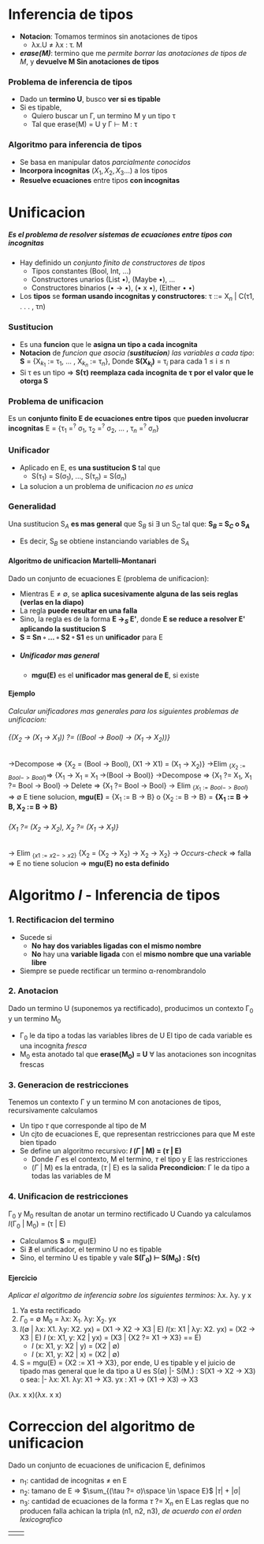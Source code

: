 
# Inferencia de tipos
- **Notacion**: Tomamos terminos sin anotaciones de tipos
	- λx.U $\neq$ λx : τ. M
- ***erase(M)***: termino que me _permite borrar las anotaciones de tipos de M_, y **devuelve M Sin anotaciones de tipos**
### Problema de inferencia de tipos
- Dado un **termino U**, busco **ver si es tipable**
- Si es tipable,
	- Quiero buscar un Γ, un termino M y un tipo τ
	- Tal que erase(M) = U y Γ ⊢ M : τ
### Algoritmo para inferencia de tipos
- Se basa en manipular datos _parcialmente conocidos_
- **Incorpora incognitas** ($X_1, X_2, X_3...$) a los tipos
- **Resuelve ecuaciones** entre tipos **con incognitas**
# Unificacion
##### Es el problema de resolver sistemas de ecuaciones entre tipos con incognitas
- Hay definido un _conjunto finito de constructores de tipos_
	- Tipos constantes (Bool, Int, ...)
	- Constructores unarios (List •), (Maybe •), ...
	- Constructores binarios (• -> •), (• x •), (Either • •) 
- Los **tipos** se **forman usando incognitas y constructores**: τ ::= X$_n$ | C(τ1, . . . , τn)
### Sustitucion
- Es una **funcion** que le **asigna un tipo a cada incognita**
- **Notacion** de _funcion que asocia (**sustitucion**) las variables a cada tipo_:
  **S** = {X$_{k_1}$ := τ$_1$, ... , X$_{k_n}$ := τ$_n$}, Donde **S(X$_{k_i}$)** = τ$_i$ para cada 
  1 $\leq$ i $\leq$ n
- Si τ es un tipo => **S(τ) reemplaza cada incognita de τ por el valor que le otorga S**
### Problema de unificacion
Es un **conjunto finito E de ecuaciones entre tipos** que **pueden involucrar incognitas**
E = {τ$_1$ =$^?$ σ$_1$, τ$_2$ =$^?$ σ$_2$, ... , τ$_n$ =$^?$ σ$_n$}
### Unificador
- Aplicado en E, es **una sustitucion S** tal que
	- S(τ$_1$) = S(σ$_1$), ..., S(τ$_n$) = S(σ$_n$)
- La solucion a un problema de unificacion _no es unica_
### Generalidad
Una sustitucion S$_A$ **es mas general** que S$_B$ si $\exists$ un S$_C$ tal que:
**S$_B$ = S$_C$ o S$_A$**
- Es decir, S$_B$ se obtiene instanciando variables de S$_A$
#### Algoritmo de unificacion Martelli–Montanari
Dado un conjunto de ecuaciones E (problema de unificacion):
- Mientras  E $\neq$ ∅, se **aplica sucesivamente alguna de las seis reglas (verlas en la diapo)**
- La regla **puede resultar en una falla**
- Sino, la regla es de la forma **E →$_S$ E'**, donde **E se reduce a resolver E' aplicando la sustitucion S**
- **S = Sn ◦ ... ◦ S2 ◦ S1** es un **unificador** para E
- ##### Unificador mas general
	- **mgu(E)** es el **unificador mas general de E**, si existe
#### Ejemplo
_Calcular unificadores mas generales para los siguientes problemas de unificacion:_
###### {(X$_2$ → (X$_1$ → X$_1$)) ?= ((Bool → Bool) → (X$_1$ → X$_2$))}
->Decompose => {X$_2$ = (Bool → Bool), (X1 → X1) = (X$_1$ → X$_2$)}
->Elim $_{\{X_2 := Bool -> Bool\}}$=> {X$_1$ -> X$_1$ = X$_1$ ->(Bool -> Bool)}
->Decompose => {X$_1$ ?= X$_1$, X$_1$ ?= Bool -> Bool}
-> Delete => {X$_1$ ?= Bool -> Bool}
-> Elim $_{\{X_1 := Bool -> Bool\}}$ => ∅
E tiene solucion, **mgu(E)** = {X$_1$ := B -> B} o {X$_2$ := B -> B}
= **{X$_1$ := B -> B, X$_2$ := B -> B}** 

###### {X$_1$ ?= (X$_2$ → X$_2$), X$_2$ ?= (X$_1$ → X$_1$)}
-> Elim $_{\{x1 := x2 -> x2\}}$ {X$_2$ = (X$_2$ -> X$_2$) -> X$_2$ -> X$_2$}
-> _Occurs-check_ => falla => E no tiene solucion => **mgu(E) no esta definido**

# Algoritmo $I$ - Inferencia de tipos
### 1. Rectificacion del termino
- Sucede si 
	- **No hay dos variables ligadas con el mismo nombre**
	- **No** hay una **variable ligada** con el **mismo nombre que una variable libre**
- Siempre se puede rectificar un termino α-renombrandolo
### 2. Anotacion
Dado un termino U (suponemos ya rectificado), producimos un contexto Γ$_0$ y un termino M$_0$
- Γ$_0$ le da tipo a todas las variables libres de U
  El tipo de cada variable es una incognita _fresca_
- M$_0$ esta anotado tal que **erase(M$_0$) = U**
  $\forall$ las anotaciones son incognitas frescas
### 3. Generacion de restricciones
Tenemos un contexto Γ y un termino M con anotaciones de tipos, recursivamente calculamos
- Un tipo $\tau$ que corresponde al tipo de M
- Un cjto de ecuaciones E, que representan restricciones para que M este bien tipado
- Se define un algoritmo recursivo: **$I$ ($\Gamma$ | M) = ($\tau$ | E)**
	- Donde $\Gamma$ es el contexto, M el termino, $\tau$ el tipo y E las restricciones
	- ($\Gamma$ | M) es la entrada, ($\tau$ | E) es la salida 
	  **Precondicion**: Γ le da tipo a todas las variables de M
### 4. Unificacion de restricciones
Γ$_0$ y M$_0$ resultan de anotar un termino rectificado U
Cuando ya calculamos $I$(Γ$_0$ | M$_0$) = (τ | E)
- Calculamos **S** = mgu(E)
- Si $\nexists$ el unificador, el termino U no es tipable
- Sino, el termino U es tipable y vale **S(Γ$_0$) ⊢ S(M$_0$) : S(τ)**
#### Ejercicio
_Aplicar el algoritmo de inferencia sobre los siguientes terminos:_
λx. λy. y x
1) Ya esta rectificado
2) $\Gamma_0$ = ∅
   M$_0$ = λx: X$_1$. λy: X$_2$. yx
3) $I$(∅ | λx: X1. λy: X2. yx) = (X1 -> X2 -> X3 | E)
   $I$(x: X1 | λy: X2. yx) = (X2 -> X3 | E)
   $I$ (x: X1, y: X2 | yx) = (X3 | {X2 ?= X1 -> X3} == E)
   -  $I$ (x: X1, y: X2 | y) = (X2 | ∅)
   -  $I$ (x: X1, y: X2 | x) = (X2 | ∅)
4) S = mgu(E) = {X2 := X1 -> X3}, por ende, U es tipable
   y el juicio de tipado mas general que le da tipo a U es S(∅) |- S(M.) : S(X1 -> X2 -> X3) o sea: 
   |- λx: X1. λy: X1 -> X3. yx : X1 -> (X1 -> X3) -> X3

(λx. x x)(λx. x x)

# Correccion del algoritmo de unificacion
Dado un conjunto de ecuaciones de unificacion E, definimos
- n$_1$: cantidad de incognitas $\neq$ en E
- n$_2$: tamano de E => $\sum_{(\tau ?= σ)\space \in \space E}$ |$\tau$| + |σ|
- n$_3$: cantidad de ecuaciones de la forma $\tau$ ?= X$_n$ en E
Las reglas que no producen falla achican la tripla (n1, n2, n3), _de acuerdo con el orden lexicografico_

|     |     |
| --- | --- |
|     |     |
